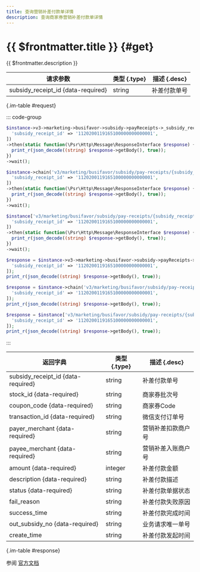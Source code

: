 ```yaml
---
title: 查询营销补差付款单详情
description: 查询商家券营销补差付款单详情
---
```


# {{ $frontmatter.title }} {#get}

{{ $frontmatter.description }}

| 请求参数 | 类型 {.type} | 描述 {.desc}
| --- | --- | ---
| subsidy_receipt_id {data-required} | string | 补差付款单号

{.im-table #request}

::: code-group

```php [异步纯链式]
$instance->v3->marketing->busifavor->subsidy->payReceipts->_subsidy_receipt_id_->getAsync([
  'subsidy_receipt_id' => '1120200119165100000000000001',
])
->then(static function(\Psr\Http\Message\ResponseInterface $response) {
  print_r(json_decode((string) $response->getBody(), true));
})
->wait();
```

```php [异步声明式]
$instance->chain('v3/marketing/busifavor/subsidy/pay-receipts/{subsidy_receipt_id}')->getAsync([
  'subsidy_receipt_id' => '1120200119165100000000000001',
])
->then(static function(\Psr\Http\Message\ResponseInterface $response) {
  print_r(json_decode((string) $response->getBody(), true));
})
->wait();
```

```php [异步属性式]
$instance['v3/marketing/busifavor/subsidy/pay-receipts/{subsidy_receipt_id}']->getAsync([
  'subsidy_receipt_id' => '1120200119165100000000000001',
])
->then(static function(\Psr\Http\Message\ResponseInterface $response) {
  print_r(json_decode((string) $response->getBody(), true));
})
->wait();
```

```php [同步纯链式]
$response = $instance->v3->marketing->busifavor->subsidy->payReceipts->_subsidy_receipt_id_->get([
  'subsidy_receipt_id' => '1120200119165100000000000001',
]);
print_r(json_decode((string) $response->getBody(), true));
```

```php [同步声明式]
$response = $instance->chain('v3/marketing/busifavor/subsidy/pay-receipts/{subsidy_receipt_id}')->get([
  'subsidy_receipt_id' => '1120200119165100000000000001',
]);
print_r(json_decode((string) $response->getBody(), true));
```

```php [同步属性式]
$response = $instance['v3/marketing/busifavor/subsidy/pay-receipts/{subsidy_receipt_id}']->get([
  'subsidy_receipt_id' => '1120200119165100000000000001',
]);
print_r(json_decode((string) $response->getBody(), true));
```

:::

| 返回字典 | 类型 {.type} | 描述 {.desc}
| --- | --- | ---
| subsidy_receipt_id {data-required}| string | 补差付款单号
| stock_id {data-required}| string | 商家券批次号
| coupon_code {data-required}| string | 商家券Code
| transaction_id {data-required}| string | 微信支付订单号
| payer_merchant {data-required}| string | 营销补差扣款商户号
| payee_merchant {data-required}| string | 营销补差入账商户号
| amount {data-required}| integer | 补差付款金额
| description {data-required}| string | 补差付款描述
| status {data-required}| string | 补差付款单据状态
| fail_reason | string | 补差付款失败原因
| success_time | string | 补差付款完成时间
| out_subsidy_no {data-required}| string | 业务请求唯一单号
| create_time | string | 补差付款发起时间

{.im-table #response}

参阅 [官方文档](https://pay.weixin.qq.com/wiki/doc/apiv3/apis/chapter9_2_18.shtml)
